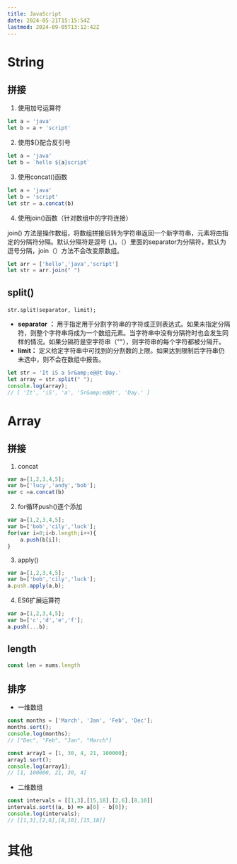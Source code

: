 ```yaml
---
title: JavaScript
date: 2024-05-21T15:15:54Z
lastmod: 2024-09-05T13:12:42Z
---
```


# String

## 拼接

1. 使用加号运算符

```javascript
let a = 'java'
let b = a + 'script'
```

2. 使用\${}配合反引号

```javascript
let a = 'java'
let b = `hello ${a}script`
```

3. 使用concat()函数

```javascript
let a = 'java'
let b = 'script'
let str = a.concat(b)
```

4. 使用join()函数（针对数组中的字符连接）

join() 方法是操作数组，将数组拼接后转为字符串返回一个新字符串，元素将由指定的分隔符分隔。默认分隔符是逗号 (,)。（）里面的separator为分隔符，默认为逗号分隔，join（）方法不会改变原数组。

```javascript
let arr = ['hello','java','script']
let str = arr.join(" ")
```

## split()

​`str.split(separator, limit);`​

* **separator**​ ****：**** 用于指定用于分割字符串的字符或正则表达式。如果未指定分隔符，则整个字符串将成为一个数组元素。当字符串中没有分隔符时也会发生同样的情况。如果分隔符是空字符串（""），则字符串的每个字符都被分隔开。
* ****limit：**** 定义给定字符串中可找到的分割数的上限。如果达到限制后字符串仍未选中，则不会在数组中报告。

```javascript
let str = 'It iS a 5r&amp;e@@t Day.'
let array = str.split(" ");
console.log(array);
// [ 'It', 'iS', 'a', '5r&amp;e@@t', 'Day.' ]
```

# Array

## 拼接

1. concat

```javascript
var a=[1,2,3,4,5];
var b=['lucy','andy','bob'];
var c =a.concat(b)
```

2. for循环​push()​逐个添加

```javascript
var a=[1,2,3,4,5];
var b=['bob','cily','luck'];
for(var i=0;i<b.length;i++){
    a.push(b[i]); 
}
```

3. apply()

```javascript
var a=[1,2,3,4,5];
var b=['bob','cily','luck'];
a.push.apply(a,b);
```

4. ES6扩展运算符

```javascript
var a=[1,2,3,4,5];
var b=['c','d','e','f'];
a.push(...b);
```

## length

```javascript
const len = nums.length
```

## 排序

* 一维数组

```javascript
const months = ['March', 'Jan', 'Feb', 'Dec'];
months.sort();
console.log(months);
// ["Dec", "Feb", "Jan", "March"]

const array1 = [1, 30, 4, 21, 100000];
array1.sort();
console.log(array1);
// [1, 100000, 21, 30, 4]
```

* 二维数组

```javascript
const intervals = [[1,3],[15,18],[2,6],[8,10]]
intervals.sort((a, b) => a[0] - b[0]);
console.log(intervals);
// [[1,3],[2,6],[8,10],[15,18]]
```

# 其他

‍

